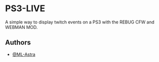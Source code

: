 
# PS3-LIVE

A simple way to display twitch events on a PS3 with the REBUG CFW and WEBMAN MOD.


## Authors

- [@ML-Astra](https://www.github.com/ML-Astra)

  